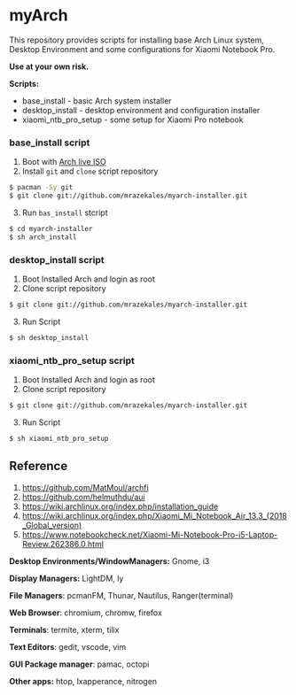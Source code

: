 # myArch 
This repository provides scripts for installing base Arch Linux system, Desktop Environment and some configurations for Xiaomi Notebook Pro. 

**Use at your own risk.**

**Scripts:**
* base_install - basic Arch system installer
* desktop_install - desktop environment and configuration installer
* xiaomi_ntb_pro_setup - some setup for Xiaomi Pro notebook

### base_install script

1. Boot with [Arch live ISO](https://www.archlinux.org/download/)
2. Install `git` and `clone` script repository
```bash
$ pacman -Sy git
$ git clone git://github.com/mrazekales/myarch-installer.git
```
3. Run `bas_install` stcript
```bash
$ cd myarch-installer
$ sh arch_install 
```

### desktop_install script

1. Boot Installed Arch and login as root
2. Clone script repository
```bash
$ git clone git://github.com/mrazekales/myarch-installer.git
```
3. Run Script
```bash
$ sh desktop_install
```

### xiaomi_ntb_pro_setup script
1. Boot Installed Arch and login as root
2. Clone script repository
```bash
$ git clone git://github.com/mrazekales/myarch-installer.git
```
3. Run Script
```bash
$ sh xiaomi_ntb_pro_setup
```

## Reference
1. https://github.com/MatMoul/archfi
2. https://github.com/helmuthdu/aui
3. https://wiki.archlinux.org/index.php/installation_guide
5. https://wiki.archlinux.org/index.php/Xiaomi_Mi_Notebook_Air_13.3_(2018_Global_version)
6. https://www.notebookcheck.net/Xiaomi-Mi-Notebook-Pro-i5-Laptop-Review.262386.0.html



**Desktop Environments/WindowManagers:**   Gnome, i3

**Display Managers:**  LightDM, ly

**File Managers**: pcmanFM, Thunar, Nautilus, Ranger(terminal)

**Web Browser**: chromium, chromw, firefox

**Terminals**: termite, xterm, tilix

**Text Editors**: gedit, vscode, vim

**GUI Package manager**: pamac, octopi

**Other apps:** htop, lxapperance, nitrogen


